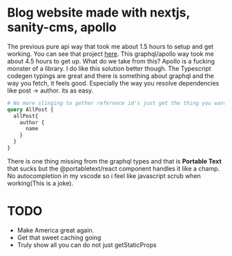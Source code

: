 # Blog website made with nextjs, sanity-cms, apollo
The previous pure api way that took me about 1.5 hours to setup and get working.
You can see that project [here](https://github.com/Kristjan93/nextjs-sanity-api).
This graphql/apollo way took me about 4.5 hours to get up.  What do we take from this?  Apollo is a fucking monster of a library.  I do like this solution better though.  The Typescript codegen typings are great and there is something about graphql and the way you fetch, it feels good.  Especially the way you resolve dependencies like post -> author.
its as easy.
```graphql
# No more slinging to gether reference id's just get the thing you want.
query AllPost {
  allPost{
    author {
      name
    }
  }
}
```
There is one thing missing from the graphql types and that is **Portable Text** that sucks but the @portabletext/react component handles it like a champ. No autocompletion in my vscode so i feel like javascript scrub when working(This is a joke).

# TODO
- Make America great again.
- Get that sweet caching going
- Truly show all you can do not just getStaticProps